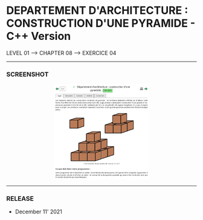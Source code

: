 # DEPARTEMENT D'ARCHITECTURE : CONSTRUCTION D'UNE PYRAMIDE - C++ Version
LEVEL 01 --> CHAPTER 08 --> EXERCICE 04

---
### **SCREENSHOT**

<div align="center">
    <img
        src="https://github.com/Ayckinn/CPP/blob/main/FRANCE_IOI/LEVEL_01/Chapter_08/04_departement_architecture/todo.png"
        alt="DEMO"
        style="width:50%">
</div>

---
### **RELEASE**

- December 11' 2021